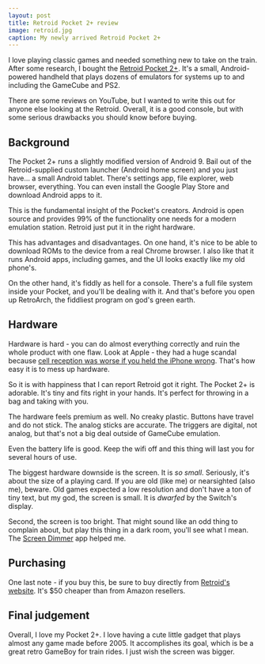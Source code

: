 ```yaml
---
layout: post
title: Retroid Pocket 2+ review
image: retroid.jpg
caption: My newly arrived Retroid Pocket 2+
---
```


I love playing classic games and needed something new to take on the train. After some research, I bought the [Retroid Pocket 2+](https://www.goretroid.com/collections/retro-game-system/products/retroid-pocket-2-plus-handheld-retro-gaming-system). It's a small, Android-powered handheld that plays dozens of emulators for systems up to and including the GameCube and PS2. 

There are some reviews on YouTube, but I wanted to write this out for anyone else looking at the Retroid. Overall, it is a good console, but with some serious drawbacks you should know before buying. 

## Background

The Pocket 2+ runs a slightly modified version of Android 9. Bail out of the Retroid-supplied custom launcher (Android home screen) and you just have... a small Android tablet. There's settings app, file explorer, web browser, everything. You can even install the Google Play Store and download Android apps to it. 

This is the fundamental insight of the Pocket's creators. Android is open source and provides 99% of the functionality one needs for a modern emulation station. Retroid just put it in the right hardware.

This has advantages and disadvantages. On one hand, it's nice to be able to download ROMs to the device from a real Chrome browser. I also like that it runs Android apps, including games, and the UI looks exactly like my old phone's.

On the other hand, it's fiddly as hell for a console. There's a full file system inside your Pocket, and you'll be dealing with it. And that's before you open up RetroArch, the fiddliest program on god's green earth. 

## Hardware

Hardware is hard - you can do almost everything correctly and ruin the whole product with one flaw. Look at Apple - they had a huge scandal because [cell reception was worse if you held the iPhone wrong](https://www.businessinsider.com/apple-antennagate-scandal-timeline-10-year-anniversary-2020-7). That's how easy it is to mess up hardware. 

So it is with happiness that I can report Retroid got it right. The Pocket 2+ is adorable. It's tiny and fits right in your hands. It's perfect for throwing in a bag and taking with you. 

The hardware feels premium as well. No creaky plastic. Buttons have travel and do not stick. The analog sticks are accurate. The triggers are digital, not analog, but that's not a big deal outside of GameCube emulation. 

Even the battery life is good. Keep the wifi off and this thing will last you for several hours of use. 

The biggest hardware downside is the screen. It is *so small*. Seriously, it's about the size of a playing card. If you are old (like me) or nearsighted (also me), beware. Old games expected a low resolution and don't have a ton of tiny text, but my god, the screen is small. It is *dwarfed* by the Switch's display.

Second, the screen is too bright. That might sound like an odd thing to complain about, but play this thing in a dark room, you'll see what I mean. The [Screen Dimmer](https://play.google.com/store/apps/details?id=nu.screen.dimmer&hl=en_US&gl=US) app helped me.

## Purchasing

One last note - if you buy this, be sure to buy directly from [Retroid's website](https://www.goretroid.com/collections/retro-game-system/products/retroid-pocket-2-plus-handheld-retro-gaming-system). It's $50 cheaper than from Amazon resellers. 

## Final judgement

Overall, I love my Pocket 2+. I love having a cute little gadget that plays almost any game made before 2005. It accomplishes its goal, which is be a great retro GameBoy for train rides. I just wish the screen was bigger. 